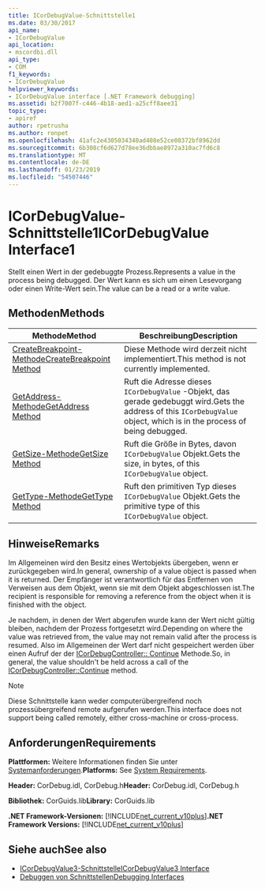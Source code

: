 ```yaml
---
title: ICorDebugValue-Schnittstelle1
ms.date: 03/30/2017
api_name:
- ICorDebugValue
api_location:
- mscordbi.dll
api_type:
- COM
f1_keywords:
- ICorDebugValue
helpviewer_keywords:
- ICorDebugValue interface [.NET Framework debugging]
ms.assetid: b2f7007f-c446-4b18-aed1-a25cff8aee31
topic_type:
- apiref
author: rpetrusha
ms.author: ronpet
ms.openlocfilehash: 41afc2e4305034340ad408e52ce08372bf8962dd
ms.sourcegitcommit: 6b308cf6d627d78ee36dbbae8972a310ac7fd6c8
ms.translationtype: MT
ms.contentlocale: de-DE
ms.lasthandoff: 01/23/2019
ms.locfileid: "54507446"
---
```

# <a name="icordebugvalue-interface1"></a><span data-ttu-id="01b28-102">ICorDebugValue-Schnittstelle1</span><span class="sxs-lookup"><span data-stu-id="01b28-102">ICorDebugValue Interface1</span></span>
<span data-ttu-id="01b28-103">Stellt einen Wert in der gedebuggte Prozess.</span><span class="sxs-lookup"><span data-stu-id="01b28-103">Represents a value in the process being debugged.</span></span> <span data-ttu-id="01b28-104">Der Wert kann es sich um einen Lesevorgang oder einen Write-Wert sein.</span><span class="sxs-lookup"><span data-stu-id="01b28-104">The value can be a read or a write value.</span></span>  
  
## <a name="methods"></a><span data-ttu-id="01b28-105">Methoden</span><span class="sxs-lookup"><span data-stu-id="01b28-105">Methods</span></span>  
  
|<span data-ttu-id="01b28-106">Methode</span><span class="sxs-lookup"><span data-stu-id="01b28-106">Method</span></span>|<span data-ttu-id="01b28-107">Beschreibung</span><span class="sxs-lookup"><span data-stu-id="01b28-107">Description</span></span>|  
|------------|-----------------|  
|[<span data-ttu-id="01b28-108">CreateBreakpoint-Methode</span><span class="sxs-lookup"><span data-stu-id="01b28-108">CreateBreakpoint Method</span></span>](../../../../docs/framework/unmanaged-api/debugging/icordebugvalue-createbreakpoint-method.md)|<span data-ttu-id="01b28-109">Diese Methode wird derzeit nicht implementiert.</span><span class="sxs-lookup"><span data-stu-id="01b28-109">This method is not currently implemented.</span></span>|  
|[<span data-ttu-id="01b28-110">GetAddress-Methode</span><span class="sxs-lookup"><span data-stu-id="01b28-110">GetAddress Method</span></span>](../../../../docs/framework/unmanaged-api/debugging/icordebugvalue-getaddress-method.md)|<span data-ttu-id="01b28-111">Ruft die Adresse dieses `ICorDebugValue` -Objekt, das gerade gedebuggt wird.</span><span class="sxs-lookup"><span data-stu-id="01b28-111">Gets the address of this `ICorDebugValue` object, which is in the process of being debugged.</span></span>|  
|[<span data-ttu-id="01b28-112">GetSize-Methode</span><span class="sxs-lookup"><span data-stu-id="01b28-112">GetSize Method</span></span>](../../../../docs/framework/unmanaged-api/debugging/icordebugvalue-getsize-method.md)|<span data-ttu-id="01b28-113">Ruft die Größe in Bytes, davon `ICorDebugValue` Objekt.</span><span class="sxs-lookup"><span data-stu-id="01b28-113">Gets the size, in bytes, of this `ICorDebugValue` object.</span></span>|  
|[<span data-ttu-id="01b28-114">GetType-Methode</span><span class="sxs-lookup"><span data-stu-id="01b28-114">GetType Method</span></span>](../../../../docs/framework/unmanaged-api/debugging/icordebugvalue-gettype-method.md)|<span data-ttu-id="01b28-115">Ruft den primitiven Typ dieses `ICorDebugValue` Objekt.</span><span class="sxs-lookup"><span data-stu-id="01b28-115">Gets the primitive type of this `ICorDebugValue` object.</span></span>|  
  
## <a name="remarks"></a><span data-ttu-id="01b28-116">Hinweise</span><span class="sxs-lookup"><span data-stu-id="01b28-116">Remarks</span></span>  
 <span data-ttu-id="01b28-117">Im Allgemeinen wird den Besitz eines Wertobjekts übergeben, wenn er zurückgegeben wird.</span><span class="sxs-lookup"><span data-stu-id="01b28-117">In general, ownership of a value object is passed when it is returned.</span></span> <span data-ttu-id="01b28-118">Der Empfänger ist verantwortlich für das Entfernen von Verweisen aus dem Objekt, wenn sie mit dem Objekt abgeschlossen ist.</span><span class="sxs-lookup"><span data-stu-id="01b28-118">The recipient is responsible for removing a reference from the object when it is finished with the object.</span></span>  
  
 <span data-ttu-id="01b28-119">Je nachdem, in denen der Wert abgerufen wurde kann der Wert nicht gültig bleiben, nachdem der Prozess fortgesetzt wird.</span><span class="sxs-lookup"><span data-stu-id="01b28-119">Depending on where the value was retrieved from, the value may not remain valid after the process is resumed.</span></span> <span data-ttu-id="01b28-120">Also im Allgemeinen der Wert darf nicht gespeichert werden über einen Aufruf der der [ICorDebugController:: Continue](../../../../docs/framework/unmanaged-api/debugging/icordebugcontroller-continue-method.md) Methode.</span><span class="sxs-lookup"><span data-stu-id="01b28-120">So, in general, the value shouldn't be held across a call of the [ICorDebugController::Continue](../../../../docs/framework/unmanaged-api/debugging/icordebugcontroller-continue-method.md) method.</span></span>  
  
> [!NOTE]
>  <span data-ttu-id="01b28-121">Diese Schnittstelle kann weder computerübergreifend noch prozessübergreifend remote aufgerufen werden.</span><span class="sxs-lookup"><span data-stu-id="01b28-121">This interface does not support being called remotely, either cross-machine or cross-process.</span></span>  
  
## <a name="requirements"></a><span data-ttu-id="01b28-122">Anforderungen</span><span class="sxs-lookup"><span data-stu-id="01b28-122">Requirements</span></span>  
 <span data-ttu-id="01b28-123">**Plattformen:** Weitere Informationen finden Sie unter [Systemanforderungen](../../../../docs/framework/get-started/system-requirements.md).</span><span class="sxs-lookup"><span data-stu-id="01b28-123">**Platforms:** See [System Requirements](../../../../docs/framework/get-started/system-requirements.md).</span></span>  
  
 <span data-ttu-id="01b28-124">**Header:** CorDebug.idl, CorDebug.h</span><span class="sxs-lookup"><span data-stu-id="01b28-124">**Header:** CorDebug.idl, CorDebug.h</span></span>  
  
 <span data-ttu-id="01b28-125">**Bibliothek:** CorGuids.lib</span><span class="sxs-lookup"><span data-stu-id="01b28-125">**Library:** CorGuids.lib</span></span>  
  
 <span data-ttu-id="01b28-126">**.NET Framework-Versionen:** [!INCLUDE[net_current_v10plus](../../../../includes/net-current-v10plus-md.md)]</span><span class="sxs-lookup"><span data-stu-id="01b28-126">**.NET Framework Versions:** [!INCLUDE[net_current_v10plus](../../../../includes/net-current-v10plus-md.md)]</span></span>  
  
## <a name="see-also"></a><span data-ttu-id="01b28-127">Siehe auch</span><span class="sxs-lookup"><span data-stu-id="01b28-127">See also</span></span>




- [<span data-ttu-id="01b28-128">ICorDebugValue3-Schnittstelle</span><span class="sxs-lookup"><span data-stu-id="01b28-128">ICorDebugValue3 Interface</span></span>](../../../../docs/framework/unmanaged-api/debugging/icordebugvalue3-interface.md)
- [<span data-ttu-id="01b28-129">Debuggen von Schnittstellen</span><span class="sxs-lookup"><span data-stu-id="01b28-129">Debugging Interfaces</span></span>](../../../../docs/framework/unmanaged-api/debugging/debugging-interfaces.md)
